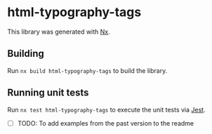 # html-typography-tags

This library was generated with [Nx](https://nx.dev).

## Building

Run `nx build html-typography-tags` to build the library.

## Running unit tests

Run `nx test html-typography-tags` to execute the unit tests via [Jest](https://jestjs.io).


- [ ] TODO: To add examples from the past version to the readme 